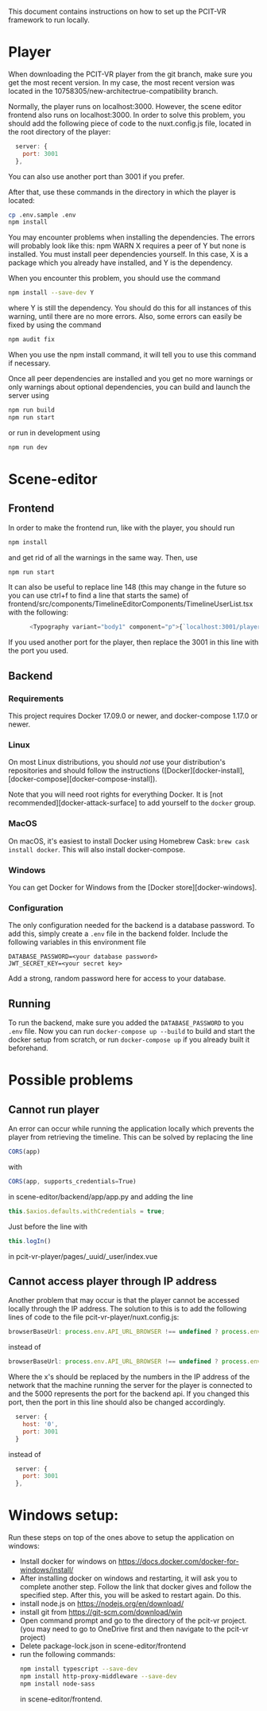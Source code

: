 This document contains instructions on how to set up the PCIT-VR framework to
run locally.

# Player
When downloading the PCIT-VR player from the git branch, make sure you get the
most recent version. In my case, the most recent version was located in the
10758305/new-architectrue-compatibility branch.

Normally, the player runs on localhost:3000. However, the scene editor frontend
also runs on localhost:3000. In order to solve this problem, you should add the
following piece of code to the nuxt.config.js file, located in the root
directory of the player:
```javascript
  server: {
    port: 3001
  },
```
You can also use another port than 3001 if you prefer.

After that, use these commands in the directory in which the player is located:

```bash
cp .env.sample .env
npm install
```

You may encounter problems when installing the dependencies. The errors will
probably look like this:
npm WARN X requires a peer of Y but none is installed. You must install
peer dependencies yourself. In this case, X is a package which you already have
installed, and Y is the dependency.

When you encounter this problem, you should use the command
```bash
npm install --save-dev Y
```
where Y is still the dependency. You should do this for all instances of this
warning, until there are no more errors. Also, some errors can easily be fixed
by using the command
```bash
npm audit fix
```
When you use the npm install command, it will tell you to use this command if
necessary.

Once all peer dependencies are installed and you get no more warnings or only
warnings about optional dependencies, you can build and launch the server using

```bash
npm run build
npm run start
```

or run in development using

```bash
npm run dev
```

# Scene-editor

## Frontend
In order to make the frontend run, like with the player, you should run
```bash
npm install
```
and get rid of all the warnings in the same way.
Then, use
```bash
npm run start
```

It can also be useful to replace line 148 (this may change in the future so you
can use ctrl+f to find a line that starts the same) of
frontend/src/components/TimelineEditorComponents/TimelineUserList.tsx
with the following:
```javascript
      <Typography variant="body1" component="p">{`localhost:3001/player/${timelineID}/${popoverState.id}`}</Typography>
```
If you used another port for the player, then replace the 3001 in this line
with the port you used.

## Backend

### Requirements
This project requires Docker 17.09.0 or newer, and docker-compose 1.17.0 or newer.

### Linux
On most Linux distributions, you should *not* use your distribution's
repositories and should follow the instructions ([Docker][docker-install],
[docker-compose][docker-compose-install]).

Note that you will need root rights for everything Docker. It is
[not recommended][docker-attack-surface] to add yourself to the `docker` group.

### MacOS
On macOS, it's easiest to install Docker using Homebrew Cask:
`brew cask install docker`. This will also install docker-compose.

### Windows
You can get Docker for Windows from the [Docker store][docker-windows].

### Configuration
The only configuration needed for the backend is a database password. To add this, simply create a ```.env``` file in the backend folder. Include the following variables in this environment file

```shell
DATABASE_PASSWORD=<your database password>
JWT_SECRET_KEY=<your secret key>
```

Add a strong, random password here for access to your database.

## Running
To run the backend, make sure you added the ```DATABASE_PASSWORD``` to you ```.env``` file. Now you can run ```docker-compose up --build``` to build and start the docker setup from scratch, or run ```docker-compose up``` if you already built it beforehand.


# Possible problems

## Cannot run player
An error can occur while running the application locally which prevents the
player from retrieving the timeline. This can be solved by replacing the line
```javascript
CORS(app)
```
with
```javascript
CORS(app, supports_credentials=True)
```
in scene-editor/backend/app/app.py and adding the line
```javascript
this.$axios.defaults.withCredentials = true;
```
Just before the line with
```javascript
this.logIn()
```
in pcit-vr-player/pages/_uuid/_user/index.vue

## Cannot access player through IP address
Another problem that may occur is that the player cannot be accessed locally
through the IP address. The solution to this is to add the following lines of
code to the file pcit-vr-player/nuxt.config.js:
```javascript
browserBaseUrl: process.env.API_URL_BROWSER !== undefined ? process.env.API_URL_BROWSER : 'http://x.x.x.x:5000'
```
instead of
```javascript
browserBaseUrl: process.env.API_URL_BROWSER !== undefined ? process.env.API_URL_BROWSER : 'http://localhost:5000'
```
Where the x's should be replaced by the numbers in the IP address of the network
that the machine running the server for the player is connected to and the 5000
represents the port for the backend api. If you changed this port, then the
port in this line should also be changed accordingly.

```javascript
  server: {
    host: '0',
    port: 3001
  }
```
instead of
```javascript
  server: {
    port: 3001
  },
```


# Windows setup:
Run these steps on top of the ones above to setup the application on windows:
- Install docker for windows on https://docs.docker.com/docker-for-windows/install/
- After installing docker on windows and restarting, it will ask you to complete
  another step. Follow the link that docker gives and follow the specified step.
  After this, you will be asked to restart again. Do this.
- install node.js on https://nodejs.org/en/download/
- install git from https://git-scm.com/download/win
- Open command prompt and go to the directory of the pcit-vr project.
  (you may need to go to OneDrive first and then navigate to the pcit-vr project)
- Delete package-lock.json in scene-editor/frontend
- run the following commands:
  ```bash
  npm install typescript --save-dev
  npm install http-proxy-middleware --save-dev
  npm install node-sass
  ```
  in scene-editor/frontend.
